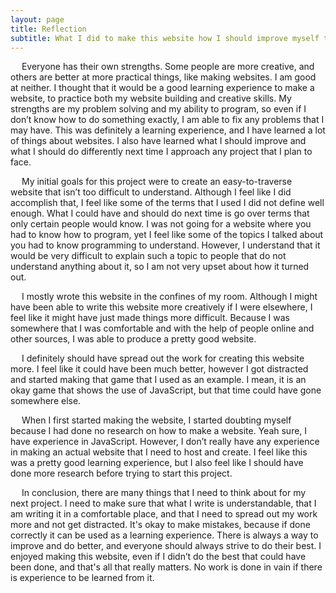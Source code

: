 ```yaml
---
layout: page
title: Reflection
subtitle: What I did to make this website how I should improve myself the future
---
```


&emsp; Everyone has their own strengths. Some people are more creative, and others are better at more practical things, like making websites. I am good at neither. I thought that it would be a good learning experience to make a website, to practice both my website building and creative skills. My strengths are my problem solving and my ability to program, so even if I don’t know how to do something exactly, I am able to fix any problems that I may have. This was definitely a learning experience, and I have learned a lot of things about websites. I also have learned what I should improve and what I should do differently next time I approach any project that I plan to face. 

&emsp; My initial goals for this project were to create an easy-to-traverse website that isn’t too difficult to understand. Although I feel like I did accomplish that, I feel like some of the terms that I used I did not define well enough. What I could have and should do next time is go over terms that only certain people would know. I was not going for a website where you had to know how to program, yet I feel like some of the topics I talked about you had to know programming to understand. However, I understand that it would be very difficult to explain such a topic to people that do not understand anything about it, so I am not very upset about how it turned out. 

&emsp; I mostly wrote this website in the confines of my room. Although I might have been able to write this website more creatively if I were elsewhere, I feel like it might have just made things more difficult. Because I was somewhere that I was comfortable and with the help of people online and other sources, I was able to produce a pretty good website.

&emsp; I definitely should have spread out the work for creating this website more. I feel like it could have been much better, however I got distracted and started making that game that I used as an example. I mean, it is an okay game that shows the use of JavaScript, but that time could have gone somewhere else. 

&emsp; When I first started making the website, I started doubting myself because I had done no research on how to make a website. Yeah sure, I have experience in JavaScript. However, I don’t really have any experience in making an actual website that I need to host and create. I feel like this was a pretty good learning experience, but I also feel like I should have done more research before trying to start this project.

&emsp; In conclusion, there are many things that I need to think about for my next project. I need to make sure that what I write is understandable, that I am writing it in a comfortable place, and that I need to spread out my work more and not get distracted. It's okay to make mistakes, because if done correctly it can be used as a learning experience. There is always a way to improve and do better, and everyone should always strive to do their best. I enjoyed making this website, even if I didn’t do the best that could have been done, and that's all that really matters. No work is done in vain if there is experience to be learned from it.
